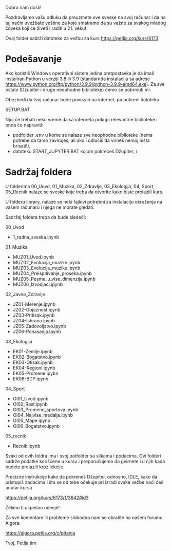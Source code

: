 Dobro nam došli!

Pozdravljamo vašu odluku da preuzmete ove sveske na svoj računar
i da na taj način uvežbate veštine za koje smatramo da su važne za svakog
mladog čoveka koji će živeti i raditi u 21. veku!

Ovaj folder sadrži datoteke za vežbu za kurs https://petlja.org/kurs/6173

Podešavanje
===========

Ako koristiš Windows operativni sistem jedina pretpostavka je da imaš 
instaliran Python u verziji 3.8 ili 3.9 (standarnda instalacija sa
adrese https://www.python.org/ftp/python/3.9.9/python-3.9.9-amd64.exe). Za sve ostalo
(Džupiter i druge neophodne biblioteke) ćemo se pobrinuti mi.

Obezbedi da tvoj računar bude povezan na internet, pa pokreni datoteku 

  SETUP.BAT

Njoj će trebati neko vreme da sa interneta prikupi relevantne biblioteke
i onda će napraviti:

- podfolder .env u kome se nalaze sve neophodne biblioteke (nema potrebe
  da tamo zaviruješ, ali ako i odlučiš da virneš nemoj ništa brisati!), 
- datoteku START_JUPYTER.BAT kojom pokrećeš Džupiter, i


Sadržaj foldera
===============

U folderima 00_Uovd, 01_Muzika, 02_Zdravlje, 03_Ekologija, 04, Sport, 05_Recnik nalaze se sveske koje treba da otvorite kako biste prolazili kurs. 

U folderu library, nalaze se neki fajlovi potrebni za instalaciju okruženja na vašem računaru i njega ne morate gledati. 

Sadržaj foldera treba da bude sledeći:

00_Uvod

- 1_radna_sveska.ipynb

01_Muzika

- MUZ01_Uvod.ipynb
- MUZ02_Evolucija_muzike.ipynb
- MUZ03_Evolucija_muzike.ipynb
- MUZ04_Preispitivanje_proseka.ipynb
- MUZ05_Pesme_u_vise_dimenzija.ipynb
- MUZ06_Izvodjaci.ipynb

02_Javno_Zdravlje

- JZ01-Merenje.ipynb
- JZ02-Gojaznost.ipynb
- JZ03-Pritisak.ipynb
- JZ04-Ishrana.ipynb
- JZ05-Zadovoljstvo.ipynb
- JZ06-Ponasanja.ipynb

03_Ekologija

- EK01-Zemlje.ipynb
- EK02-Bogatstvo.ipynb
- EK03-Otisak.ipynb
- EK04-Regioni.ipynb
- EK05-Promene.ipybn
- EK06-BDP.ipynb

04_Sport

- OI01_Uvod.ipynb
- OI02_Rast.ipynb
- OI03_Promene_sportova.ipynb
- OI04_Najvise_medalja.ipynb
- OI05_Mape.ipynb
- OI06_Bogatstvo.ipynb

05_recnik

- Recnik.ipynb

Svaki od ovih foldra ima i svoj potfolder sa slikama i podacima. Ovi folderi
sadrže podatke korišćene u kursu i preporučujemo da gvirnete i u njih kada budete prolazili kroz lekcije. 


Precizne instrukcije kako da pokreneš Džupiter, odnosno, IDLE, kako da pristupiš
zadacima i šta se od tebe očekuje pri izradi svake vežbe naći ćeš unutar kursa

  https://petlja.org/kurs/6173/1/3642#id3

Želimo ti uspešno učenje!

Za sve komentare ili probleme slobodno nam se obratite na našem forumu Algora:

  https://algora.petlja.org/c/pitanja

Tvoj,
Petlja tim
